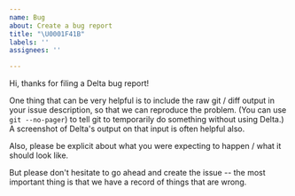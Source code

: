```yaml
---
name: Bug
about: Create a bug report
title: "\U0001F41B"
labels: ''
assignees: ''

---
```


Hi, thanks for filing a Delta bug report!

One thing that can be very helpful is to include the raw git / diff output in your issue description, so that we can reproduce the problem. (You can use `git --no-pager`) to tell git to temporarily do something without using Delta.) A screenshot of Delta's output on that input is often helpful also.

Also, please be explicit about what you were expecting to happen / what it should look like.

But please don't hesitate to go ahead and create the issue -- the most important thing is that we have a record of things that are wrong.
